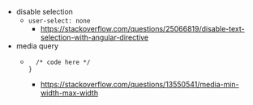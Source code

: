 - disable selection
  - `user-select: none`
    - https://stackoverflow.com/questions/25066819/disable-text-selection-with-angular-directive
- media query
  - ```@media screen only and (max-width: 960px) {
      /* code here */
    }
    ```
    - https://stackoverflow.com/questions/13550541/media-min-width-max-width
